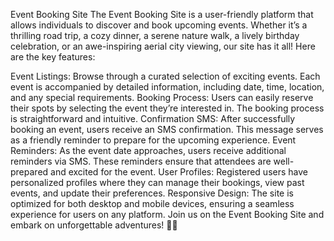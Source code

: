 Event Booking Site
The Event Booking Site is a user-friendly platform that allows individuals to discover and book upcoming events. Whether it’s a thrilling road trip, a cozy dinner, a serene nature walk, a lively birthday celebration, or an awe-inspiring aerial city viewing, our site has it all! Here are the key features:

Event Listings: Browse through a curated selection of exciting events. Each event is accompanied by detailed information, including date, time, location, and any special requirements.
Booking Process: Users can easily reserve their spots by selecting the event they’re interested in. The booking process is straightforward and intuitive.
Confirmation SMS: After successfully booking an event, users receive an SMS confirmation. This message serves as a friendly reminder to prepare for the upcoming experience.
Event Reminders: As the event date approaches, users receive additional reminders via SMS. These reminders ensure that attendees are well-prepared and excited for the event.
User Profiles: Registered users have personalized profiles where they can manage their bookings, view past events, and update their preferences.
Responsive Design: The site is optimized for both desktop and mobile devices, ensuring a seamless experience for users on any platform.
Join us on the Event Booking Site and embark on unforgettable adventures! 🌟🎉